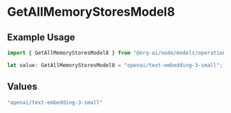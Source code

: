 # GetAllMemoryStoresModel8

## Example Usage

```typescript
import { GetAllMemoryStoresModel8 } from "@orq-ai/node/models/operations";

let value: GetAllMemoryStoresModel8 = "openai/text-embedding-3-small";
```

## Values

```typescript
"openai/text-embedding-3-small"
```